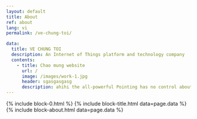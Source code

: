 ```yaml
---
layout: default
title: About
ref: about
lang: vi
permalink: /ve-chung-toi/

data:
  title: VE CHUNG TOI
  description: An Internet of Things platform and technology company
  contents:
    - title: Chao mung website
      url: /
      image: /images/work-1.jpg
      header: sgasgasgasg
      description: ahihi the all-powerful Pointing has no control about the blind texts it is an almost unorthographic life One day however a small line of blind text by the name of Lorem Ipsum decided to leave for the far World of Grammar
---
```


{% include block-0.html %}
{% include block-title.html data=page.data %}
{% include block-about.html data=page.data %}
